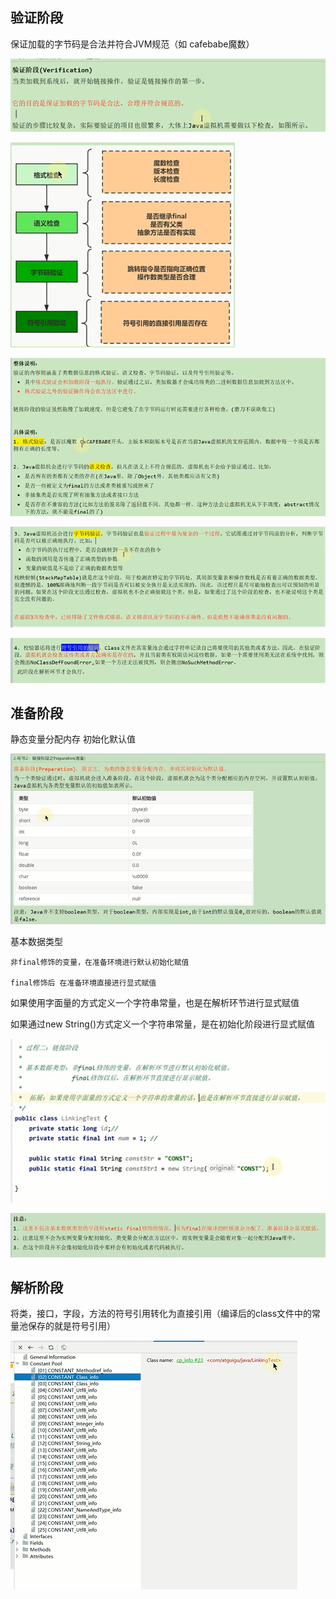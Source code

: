 验证阶段
---

保证加载的字节码是合法并符合JVM规范（如 cafebabe魔数）

![img_150.png](img_150.png)

![img_151.png](img_151.png)

![img_152.png](img_152.png)

![img_153.png](img_153.png)

![img_154.png](img_154.png)

准备阶段
---

静态变量分配内存 初始化默认值

![img_155.png](img_155.png)

基本数据类型

    非final修饰的变量，在准备环境进行默认初始化赋值

    final修饰后 在准备环境直接进行显式赋值

如果使用字面量的方式定义一个字符串常量，也是在解析环节进行显式赋值

如果通过new String()方式定义一个字符串常量，是在初始化阶段进行显式赋值


![img_157.png](img_157.png)

![img_156.png](img_156.png)

解析阶段
---

将类，接口，字段，方法的符号引用转化为直接引用（编译后的class文件中的常量池保存的就是符号引用）

![img_158.png](img_158.png)
